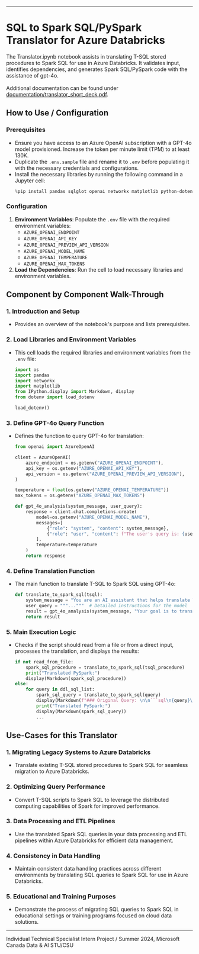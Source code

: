 

---

# SQL to Spark SQL/PySpark Translator for Azure Databricks

The Translator.ipynb notebook assists in translating T-SQL stored procedures to Spark SQL for use in Azure Databricks. It validates input, identifies dependencies, and generates Spark SQL/PySpark code with the assistance of gpt-4o. <br><br>
Additional documentation can be found under [documentation/translator_short_deck.pdf](documentation/translator_short_deck.pdf).

## How to Use / Configuration

### Prerequisites
- Ensure you have access to an Azure OpenAI subscription with a GPT-4o model provisioned. Increase the token per minute limit (TPM) to at least 130K.
- Duplicate the `.env.sample` file and rename it to `.env` before populating it with the necessary credentials and configurations.
- Install the necessary libraries by running the following command in a Jupyter cell:
  ```python
  %pip install pandas sqlglot openai networkx matplotlib python-dotenv tiktoken
  ```

### Configuration
1. **Environment Variables**: Populate the `.env` file with the required environment variables:
   - `AZURE_OPENAI_ENDPOINT`
   - `AZURE_OPENAI_API_KEY`
   - `AZURE_OPENAI_PREVIEW_API_VERSION`
   - `AZURE_OPENAI_MODEL_NAME`
   - `AZURE_OPENAI_TEMPERATURE`
   - `AZURE_OPENAI_MAX_TOKENS`
2. **Load the Dependencies**: Run the cell to load necessary libraries and environment variables.

## Component by Component Walk-Through

### 1. **Introduction and Setup**
   - Provides an overview of the notebook's purpose and lists prerequisites.

### 2. **Load Libraries and Environment Variables**
   - This cell loads the required libraries and environment variables from the `.env` file:
     ```python
     import os
     import pandas
     import networkx
     import matplotlib
     from IPython.display import Markdown, display
     from dotenv import load_dotenv

     load_dotenv()
     ```

### 3. **Define GPT-4o Query Function**
   - Defines the function to query GPT-4o for translation:
     ```python
     from openai import AzureOpenAI

     client = AzureOpenAI(
         azure_endpoint = os.getenv("AZURE_OPENAI_ENDPOINT"),
         api_key = os.getenv("AZURE_OPENAI_API_KEY"),
         api_version = os.getenv("AZURE_OPENAI_PREVIEW_API_VERSION"),
     )

     temperature = float(os.getenv("AZURE_OPENAI_TEMPERATURE"))
     max_tokens = os.getenv("AZURE_OPENAI_MAX_TOKENS")

     def gpt_4o_analysis(system_message, user_query):
         response = client.chat.completions.create(
             model=os.getenv("AZURE_OPENAI_MODEL_NAME"),
             messages=[
                 {"role": "system", "content": system_message},
                 {"role": "user", "content": f"The user's query is: {user_query}"}
             ],
             temperature=temperature
         )
         return response
     ```

### 4. **Define Translation Function**
   - The main function to translate T-SQL to Spark SQL using GPT-4o:
     ```python
     def translate_to_spark_sql(tsql):
         system_message = "You are an AI assistant that helps translate T-SQL to PySpark."
         user_query = """..."""  # Detailed instructions for the model
         result = gpt_4o_analysis(system_message, "Your goal is to translate the following T-SQL query to PySpark...")
         return result
     ```

### 5. **Main Execution Logic**
   - Checks if the script should read from a file or from a direct input, processes the translation, and displays the results:
     ```python
     if not read_from_file:
         spark_sql_procedure = translate_to_spark_sql(tsql_procedure)
         print("Translated PySpark:")
         display(Markdown(spark_sql_procedure))
     else:
         for query in ddl_sql_list:
             spark_sql_query = translate_to_spark_sql(query)
             display(Markdown(f"### Original Query: \n\n```sql\n{query}\n```\n\n"))
             print("Translated PySpark:")
             display(Markdown(spark_sql_query))
             ...
     ```

## Use-Cases for this Translator

### 1. **Migrating Legacy Systems to Azure Databricks**
   - Translate existing T-SQL stored procedures to Spark SQL for seamless migration to Azure Databricks.

### 2. **Optimizing Query Performance**
   - Convert T-SQL scripts to Spark SQL to leverage the distributed computing capabilities of Spark for improved performance.

### 3. **Data Processing and ETL Pipelines**
   - Use the translated Spark SQL queries in your data processing and ETL pipelines within Azure Databricks for efficient data management.

### 4. **Consistency in Data Handling**
   - Maintain consistent data handling practices across different environments by translating SQL queries to Spark SQL for use in Azure Databricks.

### 5. **Educational and Training Purposes**
   - Demonstrate the process of migrating SQL queries to Spark SQL in educational settings or training programs focused on cloud data solutions.

---

Individual Technical Specialist Intern Project / Summer 2024, Microsoft Canada Data & AI STU/CSU
